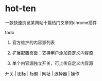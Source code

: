 # hot-ten

一款快速浏览某网站十篇热门文章的chrome插件

todo

1. 官方维护的内容源列表

2. 扩展配置页面：支持用户添加自定义内容源

3. 单个内容源独立开关，可上传自定义内容源

开关 | 图标 | 标题 | 网址 | 选择器 | 操作

